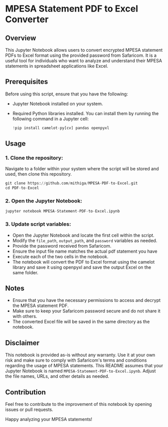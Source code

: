 # MPESA Statement PDF to Excel Converter

## Overview

This Jupyter Notebook allows users to convert encrypted MPESA statement PDFs to Excel format using the provided password from Safaricom. It is a useful tool for individuals who want to analyze and understand their MPESA statements in spreadsheet applications like Excel.

## Prerequisites

Before using this script, ensure that you have the following:

- Jupyter Notebook installed on your system.
- Required Python libraries installed. You can install them by running the following command in a Jupyter cell:

  ```python
  !pip install camelot-py[cv] pandas openpyxl
## Usage
### 1. Clone the repository:
Navigate to a folder within your system where the script will be stored and used, then clone this repository.

  ```python
git clone https://github.com/mithiga/MPESA-PDF-to-Excel.git
cd PDF-to-Excel
```
### 2. Open the Jupyter Notebook:
 ```python
jupyter notebook MPESA-Statement-PDF-to-Excel.ipynb
```
### 3. Update script variables:
- Open the Jupyter Notebook and locate the first cell within the script.
- Modify the `file_path`, `output_path`, and `password` variables as needed.
- Provide the password received from Safaricom.
- Ensure the input file name matches the actual pdf statement you have
- Execute each of the two cells in the notebook.
- The notebook will convert the PDF to Excel format using the camelot library and save it using openpyxl and save the output Excel on the same folder.

## Notes
- Ensure that you have the necessary permissions to access and decrypt the MPESA statement PDF.
- Make sure to keep your Safaricom password secure and do not share it with others.
- The converted Excel file will be saved in the same directory as the notebook.

## Disclaimer
This notebook is provided as-is without any warranty. Use it at your own risk and make sure to comply with Safaricom's terms and conditions regarding the usage of MPESA statements.
This README assumes that your Jupyter Notebook is named `MPESA-Statement-PDF-to-Excel.ipynb`. Adjust the file names, URLs, and other details as needed.

## Contribution
Feel free to contribute to the improvement of this notebook by opening issues or pull requests.

Happy analyzing your MPESA statements!
